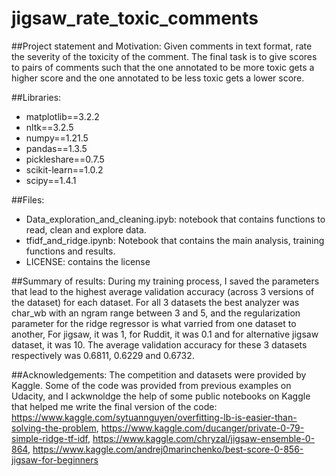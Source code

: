 # jigsaw_rate_toxic_comments
##Project statement and Motivation: Given comments in text format, rate the severity of the toxicity of the comment. The final task is to give scores to pairs of comments such that the one annotated to be more toxic gets a higher score and the one annotated to be less toxic gets a lower score.

##Libraries:
- matplotlib==3.2.2
- nltk==3.2.5
- numpy==1.21.5
- pandas==1.3.5
- pickleshare==0.7.5
- scikit-learn==1.0.2
- scipy==1.4.1

##Files: 
- Data_exploration_and_cleaning.ipyb: notebook that contains functions to read, clean and explore data.
- tfidf_and_ridge.ipynb: Notebook that contains the main analysis, training functions and results.
- LICENSE: contains the license

##Summary of results: During my training process, I saved the parameters that lead to the highest average validation accuracy (across 3 versions of the dataset) for each dataset. For all 3 datasets the best analyzer was char_wb with an ngram range between 3 and 5, and the regularization parameter for the ridge regressor is what varried from one dataset to another, For jigsaw, it was 1, for Ruddit, it was 0.1 and for alternative jigsaw dataset, it was 10. The average validation accuracy for these 3 datasets respectively was 0.6811, 0.6229 and 0.6732.

##Acknowledgements: The competition and datasets were provided by Kaggle. Some of the code was provided from previous examples on Udacity, and I ackwnoldge the help of some public notebooks on Kaggle that helped me write the final version of the code: https://www.kaggle.com/sytuannguyen/overfitting-lb-is-easier-than-solving-the-problem, https://www.kaggle.com/ducanger/private-0-79-simple-ridge-tf-idf, https://www.kaggle.com/chryzal/jigsaw-ensemble-0-864, https://www.kaggle.com/andrej0marinchenko/best-score-0-856-jigsaw-for-beginners

